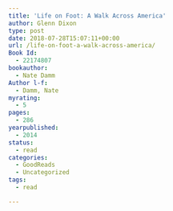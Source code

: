 ```yaml
---
title: 'Life on Foot: A Walk Across America'
author: Glenn Dixon
type: post
date: 2018-07-28T15:07:11+00:00
url: /life-on-foot-a-walk-across-america/
Book Id:
  - 22174807
bookauthor:
  - Nate Damm
Author l-f:
  - Damm, Nate
myrating:
  - 5
pages:
  - 286
yearpublished:
  - 2014
status:
  - read
categories:
  - GoodReads
  - Uncategorized
tags:
  - read

---
```


